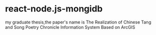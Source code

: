 # react-node.js-mongidb
my graduate thesis,the paper's name is The Realization of Chinese Tang and Song Poetry Chronicle Information System Based on ArcGIS
